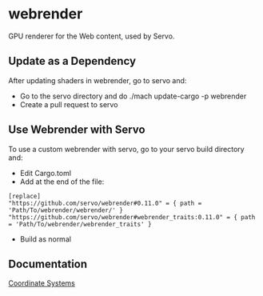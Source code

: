 # webrender
GPU renderer for the Web content, used by Servo.

## Update as a Dependency
After updating shaders in webrender, go to servo and:

  * Go to the servo directory and do ./mach update-cargo -p webrender
  * Create a pull request to servo


## Use Webrender with Servo
To use a custom webrender with servo, go to your servo build directory and:

  * Edit Cargo.toml
  * Add at the end of the file:

```
[replace]
"https://github.com/servo/webrender#0.11.0" = { path = 'Path/To/webrender/webrender/' }
"https://github.com/servo/webrender#webrender_traits:0.11.0" = { path = 'Path/To/webrender/webrender_traits' }
```

  * Build as normal

## Documentation

[Coordinate Systems](https://github.com/servo/webrender/wiki/Coordinate-Systems)
